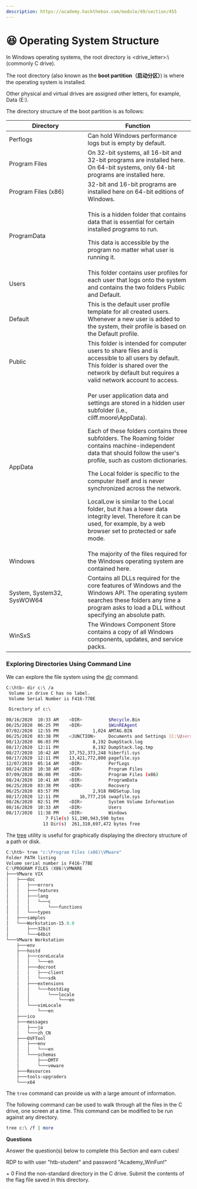 ```yaml
---
description: https://academy.hackthebox.com/module/49/section/455
---
```


# 😆 Operating System Structure

In Windows operating systems, the root directory is \<drive\_letter>:\ (commonly C drive).&#x20;

The root directory (also known as the **boot partition（启动分区）**) is where the operating system is installed.&#x20;



Other physical and virtual drives are assigned other letters, for example, Data (E:).&#x20;



The directory structure of the boot partition is as follows:

<table><thead><tr><th width="198.5">Directory</th><th>Function</th></tr></thead><tbody><tr><td>Perflogs</td><td>Can hold Windows performance logs but is empty by default.</td></tr><tr><td>Program Files</td><td>On 32-bit systems, all 16-bit and 32-bit programs are installed here. On 64-bit systems, only 64-bit programs are installed here.</td></tr><tr><td>Program Files (x86)</td><td>32-bit and 16-bit programs are installed here on 64-bit editions of Windows.</td></tr><tr><td>ProgramData</td><td><p>This is a hidden folder that contains data that is essential for certain installed programs to run. </p><p></p><p>This data is accessible by the program no matter what user is running it.</p></td></tr><tr><td>Users</td><td>This folder contains user profiles for each user that logs onto the system and contains the two folders Public and Default.</td></tr><tr><td>Default</td><td>This is the default user profile template for all created users. Whenever a new user is added to the system, their profile is based on the Default profile.</td></tr><tr><td>Public</td><td>This folder is intended for computer users to share files and is accessible to all users by default. This folder is shared over the network by default but requires a valid network account to access.</td></tr><tr><td>AppData</td><td><p>Per user application data and settings are stored in a hidden user subfolder (i.e., cliff.moore\AppData). </p><p></p><p>Each of these folders contains three subfolders. The Roaming folder contains machine-independent data that should follow the user's profile, such as custom dictionaries. </p><p></p><p>The Local folder is specific to the computer itself and is never synchronized across the network. </p><p></p><p>LocalLow is similar to the Local folder, but it has a lower data integrity level. Therefore it can be used, for example, by a web browser set to protected or safe mode.</p></td></tr><tr><td>Windows</td><td>The majority of the files required for the Windows operating system are contained here.</td></tr><tr><td>System, System32, SysWOW64</td><td>Contains all DLLs required for the core features of Windows and the Windows API. The operating system searches these folders any time a program asks to load a DLL without specifying an absolute path.</td></tr><tr><td>WinSxS</td><td>The Windows Component Store contains a copy of all Windows components, updates, and service packs.</td></tr></tbody></table>

### Exploring Directories Using Command Line

We can explore the file system using the [dir](https://docs.microsoft.com/en-us/windows-server/administration/windows-commands/dir) command.

```bash
C:\htb> dir c:\ /a
 Volume in drive C has no label.
 Volume Serial Number is F416-77BE

 Directory of c:\

08/16/2020  10:33 AM    <DIR>          $Recycle.Bin
06/25/2020  06:25 PM    <DIR>          $WinREAgent
07/02/2020  12:55 PM             1,024 AMTAG.BIN
06/25/2020  03:38 PM    <JUNCTION>     Documents and Settings [C:\Users]
08/13/2020  06:03 PM             8,192 DumpStack.log
08/17/2020  12:11 PM             8,192 DumpStack.log.tmp
08/27/2020  10:42 AM    37,752,373,248 hiberfil.sys
08/17/2020  12:11 PM    13,421,772,800 pagefile.sys
12/07/2019  05:14 AM    <DIR>          PerfLogs
08/24/2020  10:38 AM    <DIR>          Program Files
07/09/2020  06:08 PM    <DIR>          Program Files (x86)
08/24/2020  10:41 AM    <DIR>          ProgramData
06/25/2020  03:38 PM    <DIR>          Recovery
06/25/2020  03:57 PM             2,918 RHDSetup.log
08/17/2020  12:11 PM        16,777,216 swapfile.sys
08/26/2020  02:51 PM    <DIR>          System Volume Information
08/16/2020  10:33 AM    <DIR>          Users
08/17/2020  11:38 PM    <DIR>          Windows
               7 File(s) 51,190,943,590 bytes
              13 Dir(s)  261,310,697,472 bytes free
```

The [tree](https://docs.microsoft.com/en-us/windows-server/administration/windows-commands/tree) utility is useful for graphically displaying the directory structure of a path or disk.



```powershell
C:\htb> tree "c:\Program Files (x86)\VMware"
Folder PATH listing
Volume serial number is F416-77BE
C:\PROGRAM FILES (X86)\VMWARE
├───VMware VIX
│   ├───doc
│   │   ├───errors
│   │   ├───features
│   │   ├───lang
│   │   │   └───c
│   │   │       └───functions
│   │   └───types
│   ├───samples
│   └───Workstation-15.0.0
│       ├───32bit
│       └───64bit
└───VMware Workstation
    ├───env
    ├───hostd
    │   ├───coreLocale
    │   │   └───en
    │   ├───docroot
    │   │   ├───client
    │   │   └───sdk
    │   ├───extensions
    │   │   └───hostdiag
    │   │       └───locale
    │   │           └───en
    │   └───vimLocale
    │       └───en
    ├───ico
    ├───messages
    │   ├───ja
    │   └───zh_CN
    ├───OVFTool
    │   ├───env
    │   │   └───en
    │   └───schemas
    │       ├───DMTF
    │       └───vmware
    ├───Resources
    ├───tools-upgraders
    └───x64
```

The `tree` command can provide us with a large amount of information.&#x20;



The following command can be used to walk through all the files in the C drive, one screen at a time. This command can be modified to be run against any directory.



```bash
tree c:\ /f | more
```

**Questions**

Answer the question(s) below to complete this Section and earn cubes!

&#x20;RDP to with user "htb-student" and password "Academy\_WinFun!"

\+ 0  Find the non-standard directory in the C drive. Submit the contents of the flag file saved in this directory.
